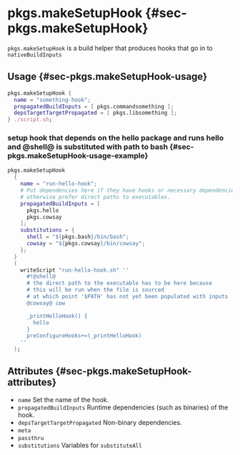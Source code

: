 # pkgs.makeSetupHook {#sec-pkgs.makeSetupHook}

`pkgs.makeSetupHook` is a build helper that produces hooks that go in to `nativeBuildInputs`

## Usage {#sec-pkgs.makeSetupHook-usage}

```nix
pkgs.makeSetupHook {
  name = "something-hook";
  propagatedBuildInputs = [ pkgs.commandsomething ];
  depsTargetTargetPropagated = [ pkgs.libsomething ];
} ./script.sh;
```

### setup hook that depends on the hello package and runs hello and @shell@ is substituted with path to bash {#sec-pkgs.makeSetupHook-usage-example}

```nix
pkgs.makeSetupHook
  {
    name = "run-hello-hook";
    # Put dependencies here if they have hooks or necessary dependencies propagated
    # otherwise prefer direct paths to executables.
    propagatedBuildInputs = [
      pkgs.hello
      pkgs.cowsay
    ];
    substitutions = {
      shell = "${pkgs.bash}/bin/bash";
      cowsay = "${pkgs.cowsay}/bin/cowsay";
    };
  }
  (
    writeScript "run-hello-hook.sh" ''
      #!@shell@
      # the direct path to the executable has to be here because
      # this will be run when the file is sourced
      # at which point '$PATH' has not yet been populated with inputs
      @cowsay@ cow

      _printHelloHook() {
        hello
      }
      preConfigureHooks+=(_printHelloHook)
    ''
  );
```

## Attributes {#sec-pkgs.makeSetupHook-attributes}

* `name` Set the name of the hook.
* `propagatedBuildInputs` Runtime dependencies (such as binaries) of the hook.
* `depsTargetTargetPropagated` Non-binary dependencies.
* `meta`
* `passthru`
* `substitutions` Variables for `substituteAll`
